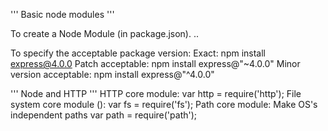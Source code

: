 '''
Basic node modules
'''

To create a Node Module (in package.json).
<Major Version>.<Minor Version>.<Patch>

To specify the acceptable package version:
Exact: npm install express@4.0.0
Patch acceptable: npm install express@"~4.0.0"
Minor version acceptable: npm install express@"^4.0.0"

'''
Node and HTTP
'''
HTTP core module:
var http = require('http');
File system core module ():
var fs = require('fs');
Path core module: Make OS's independent paths
var path = require('path');


